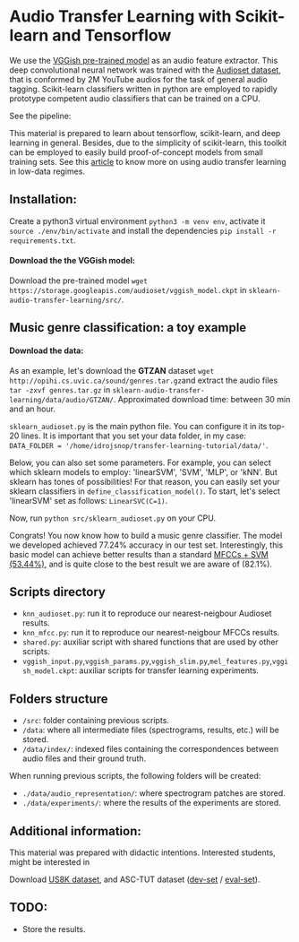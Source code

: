 # Audio Transfer Learning with Scikit-learn and Tensorflow

We use the [VGGish pre-trained model](https://github.com/tensorflow/models/tree/master/research/audioset) as an audio feature extractor. This deep convolutional neural network was trained with the [Audioset dataset](https://research.google.com/audioset/), that is conformed by 2M YouTube audios for the task of general audio tagging. Scikit-learn classifiers written in python are employed to rapidly prototype competent audio classifiers that can be trained on a CPU.

See the pipeline:

This material is prepared to learn about tensorflow, scikit-learn, and deep learning in general. Besides, due to the simplicity of scikit-learn, this toolkit can be employed to easily build proof-of-concept models from small training sets. See this [article](https://arxiv.org/abs/1810.10274) to know more on using audio transfer learning in low-data regimes. 

## Installation:
Create a python3 virtual environment `python3 -m venv env`, activate it `source ./env/bin/activate` and install the dependencies `pip install -r requirements.txt`.

#### Download the the VGGish model:
Download the pre-trained model `wget https://storage.googleapis.com/audioset/vggish_model.ckpt` in `sklearn-audio-transfer-learning/src/`.

## Music genre classification: a toy example

#### Download the data:

As an example, let's download the **GTZAN** dataset `wget http://opihi.cs.uvic.ca/sound/genres.tar.gz`and extract the audio files `tar -zxvf genres.tar.gz` in `sklearn-audio-transfer-learning/data/audio/GTZAN/`. Approximated download time: between 30 min and an hour.

`sklearn_audioset.py` is the main python file. You can configure it in its top-20 lines. It is important that you set your data folder, in my case: `DATA_FOLDER = '/home/idrojsnop/transfer-learning-tutorial/data/'`. 

Below, you can also set some parameters. For example, you can select which sklearn models to employ: 'linearSVM', 'SVM', 'MLP', or 'kNN'. But sklearn has tones of possibilities! For that reason, you can easily set your sklearn classifiers in `define_classification_model()`. To start, let's select 'linearSVM' set as follows: `LinearSVC(C=1)`.

Now, run `python src/sklearn_audioset.py` on your CPU.

Congrats! You now know how to build a music genre classifier. The model we developed achieved 77.24% accuracy in our test set. Interestingly, this basic model can achieve better results than a standard [MFCCs + SVM (53.44%)](https://arxiv.org/abs/1805.00237), and is quite close to the best result we are aware of (82.1%).

## Scripts directory
- `knn_audioset.py`: run it to reproduce our nearest-neigbour Audioset results.
- `knn_mfcc.py`: run it to reproduce our nearest-neigbour MFCCs results.
- `shared.py`: auxiliar script with shared functions that are used by other scripts.
- `vggish_input.py`,`vggish_params.py`,`vggish_slim.py`,`mel_features.py`,`vggish_model.ckpt`: auxiliar scripts for transfer learning experiments.

## Folders structure

- `/src`: folder containing previous scripts.
- `/data`: where all intermediate files (spectrograms, results, etc.) will be stored. 
- `/data/index/`: indexed files containing the correspondences between audio files and their ground truth.

When running previous scripts, the following folders will be created:
- `./data/audio_representation/`: where spectrogram patches are stored.
- `./data/experiments/`: where the results of the experiments are stored.


## Additional information:
This material was prepared with didactic intentions. Interested students, might be interested in 

Download [US8K dataset](https://urbansounddataset.weebly.com/urbansound8k.html), and ASC-TUT dataset ([dev-set](https://zenodo.org/record/400515#.W9n2UtGdZhE) / [eval-set](https://zenodo.org/record/1040168#.W9n2jNGdZhE)).


## TODO:
- Store the results.
